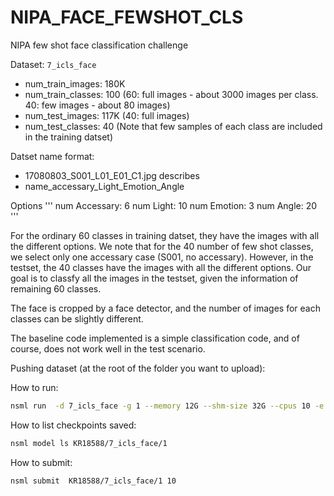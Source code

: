 # NIPA_FACE_FEWSHOT_CLS
NIPA few shot face classification challenge

Dataset: `7_icls_face`
* num_train_images: 180K
* num_train_classes: 100 (60: full images - about 3000 images per class. 40: few images - about 80 images)
* num_test_images: 117K (40: full images)
* num_test_classes: 40 (Note that few samples of each class are included in the training datset)

Datset name format:
* 17080803_S001_L01_E01_C1.jpg describes
* name_accessary_Light_Emotion_Angle

Options
'''
num Accessary: 6
num Light: 10 
num Emotion: 3
num Angle: 20
'''

For the ordinary 60 classes in training datset, they have the images with all the different options.
We note that for the 40 number of few shot classes, we select only one accessary case (S001, no accessary).
However, in the testset, the 40 classes have the images with all the different options.
Our goal is to classfy all the images in the testset, given the information of remaining 60 classes.

The face is cropped by a face detector, and the number of images for each classes can be slightly different.

The baseline code implemented is a simple classification code, and of course, does not work well in the test scenario.


Pushing dataset (at the root of the folder you want to upload):

How to run:

```bash
nsml run  -d 7_icls_face -g 1 --memory 12G --shm-size 32G --cpus 10 -e main.py
```

How to list checkpoints saved:

```bash
nsml model ls KR18588/7_icls_face/1
```

How to submit:

```bash
nsml submit  KR18588/7_icls_face/1 10
```
